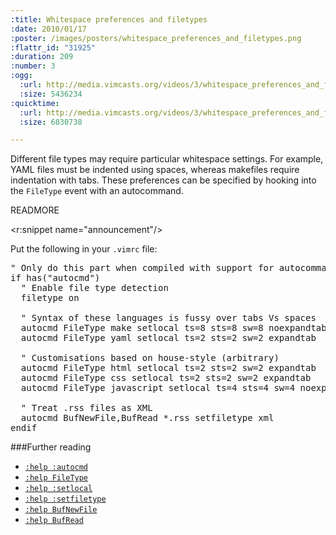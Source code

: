 ```yaml
--- 
:title: Whitespace preferences and filetypes
:date: 2010/01/17
:poster: /images/posters/whitespace_preferences_and_filetypes.png
:flattr_id: "31925"
:duration: 209
:number: 3
:ogg: 
  :url: http://media.vimcasts.org/videos/3/whitespace_preferences_and_filetypes.ogv
  :size: 5436234
:quicktime: 
  :url: http://media.vimcasts.org/videos/3/whitespace_preferences_and_filetypes.m4v
  :size: 6030738

---
```


Different file types may require particular whitespace settings. For example, YAML files must be indented using spaces, whereas makefiles require indentation with tabs. These preferences can be specified by hooking into the `FileType` event with an autocommand.


READMORE

<r:snippet name="announcement"/>

Put the following in your `.vimrc` file:

<pre class="brush: vimscript">
" Only do this part when compiled with support for autocommands
if has("autocmd")
  " Enable file type detection
  filetype on
  
  " Syntax of these languages is fussy over tabs Vs spaces
  autocmd FileType make setlocal ts=8 sts=8 sw=8 noexpandtab
  autocmd FileType yaml setlocal ts=2 sts=2 sw=2 expandtab
  
  " Customisations based on house-style (arbitrary)
  autocmd FileType html setlocal ts=2 sts=2 sw=2 expandtab
  autocmd FileType css setlocal ts=2 sts=2 sw=2 expandtab
  autocmd FileType javascript setlocal ts=4 sts=4 sw=4 noexpandtab
  
  " Treat .rss files as XML
  autocmd BufNewFile,BufRead *.rss setfiletype xml
endif
</pre>

###Further reading

* [`:help :autocmd`][autocmd]
* [`:help FileType`][filetype]
* [`:help :setlocal`][setlocal]
* [`:help :setfiletype`][setfiletype]
* [`:help BufNewFile`][newfile]
* [`:help BufRead`][read]


[autocmd]: http://vimdoc.sourceforge.net/htmldoc/autocmd.html#:autocmd
[filetype]: http://vimdoc.sourceforge.net/htmldoc/autocmd.html#FileType
[setlocal]: http://vimdoc.sourceforge.net/htmldoc/options.html#:setlocal
[setfiletype]: http://vimdoc.sourceforge.net/htmldoc/options.html#:setfiletype
[newfile]: http://vimdoc.sourceforge.net/htmldoc/autocmd.html#BufNewFile
[read]: http://vimdoc.sourceforge.net/htmldoc/autocmd.html#BufRead